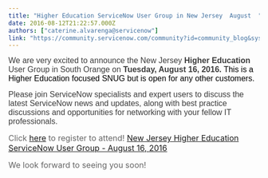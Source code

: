```yaml
---
title: "Higher Education ServiceNow User Group in New Jersey  August  "
date: 2016-08-12T21:22:57.000Z
authors: ["caterine.alvarenga@servicenow"]
link: "https://community.servicenow.com/community?id=community_blog&sys_id=86edaee9dbd0dbc01dcaf3231f96193d"
---
```

<p style="font-style: inherit; font-family: inherit; color: #666666;"><span style="font-weight: inherit; font-style: inherit; font-family: arial,helvetica,sans-serif; color: #3d3d3d; font-size: 12pt;">We are very excited to announce the New Jersey <strong>Higher Education</strong> User Group in South Orange on <strong>Tuesday, August 16, 2016. </strong><span style="color: #000000;">This is a Higher Education focused SNUG but is open for any other customers.</span><br/></span></p><p style="font-family: arial,sans-serif; color: #666666;"><span style="font-size: 12pt;"> </span></p><p style="font-style: inherit; font-family: inherit; color: #666666;"><span style="font-weight: inherit; font-style: inherit; font-family: arial,helvetica,sans-serif; color: #3d3d3d; font-size: 12pt;">Please join ServiceNow specialists and expert users to discuss the latest ServiceNow news and updates, along with best practice discussions and opportunities for networking with your fellow IT professionals. <span style="color: #000000;"><br/></span></span></p><p style="font-style: inherit; font-family: inherit; color: #666666;"><span style="font-size: 12pt;"> </span></p><p style="font-style: inherit; font-family: inherit; color: #666666;"><span style="font-size: 12pt;">Click <a title="" _jive_internal="true" href="/community?id=community_event&sys_id=e1c43e69dbdc5bc0b322f4621f96190a">here</a> to register to attend! <a title="New Jersey Higher Education ServiceNow User Group - August 16, 2016" __default_attr="2709" __jive_macro_name="event" class="jive_macro_event jive_macro" data-orig-content="New Jersey Higher Education ServiceNow User Group - August 16, 2016" data-renderedposition="154_232.76666259765625_540_20" href="/community?id=community_event&sys_id=e1c43e69dbdc5bc0b322f4621f96190a">New Jersey Higher Education ServiceNow User Group - August 16, 2016</a> </span></p><p style="font-style: inherit; font-family: inherit; color: #666666;"></p><p style="font-style: inherit; font-family: inherit; color: #666666;"><span style="font-size: 12pt;">We look forward to seeing you soon!</span></p>